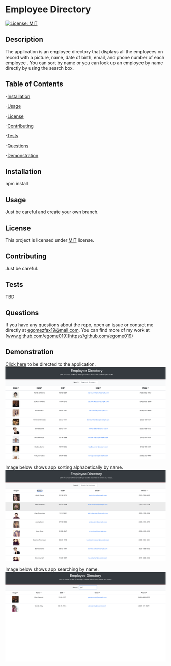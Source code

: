 # Employee Directory

  [![License: MIT](https://img.shields.io/badge/License-MIT-orange.svg)](https://opensource.org/licenses/MIT)

  ## Description

  The application is an employee directory that displays all the employees on record with a picture, name, date of birth, email, and phone number of each employee . You can sort by name or you can look up an employee by name directly by using the search box.

  ## Table of Contents

  -[Installation](#installation)

  -[Usage](#Usage)

  -[License](#license)

  -[Contributing](#contributing)

  -[Tests](#tests)

  -[Questions](#questions)
  
  -[Demonstration](#demonstration)

  ## Installation

  npm install

  ## Usage

  Just be careful and create your own branch.

  ## License

  This project is licensed under [MIT](https://opensource.org/licenses/MIT) license.

  ## Contributing

  Just be careful.

  ## Tests

  TBD

  ## Questions

  If you have any questions about the repo, open an issue or contact me directly at egomezfax19@mail.com. You can find more of my work at [www.github.com/egome019](https://github.com/egome019)

   ## Demonstration
  
  [Click here](https://egome019.github.io/employeeDirectory-React/) to be directed to the application.
  ![](assets/employeeDirectory.png)
  
  Image below shows app sorting alphabetically by name.
  ![](assets/employeeDirectorySort.png)
  
  Image below shows app searching by name.
  ![](assets/employeeDirectorySearch.png)
